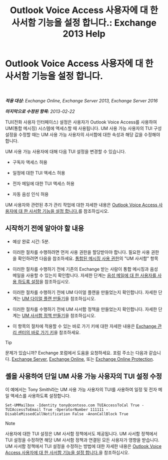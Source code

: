 ﻿---
title: 'Outlook Voice Access 사용자에 대 한 사서함 기능을 설정 합니다.: Exchange 2013 Help'
TOCTitle: Outlook Voice Access 사용자에 대 한 사서함 기능을 설정 합니다.
ms:assetid: a56bfd75-7bc5-49b9-b098-06855a720dcd
ms:mtpsurl: https://technet.microsoft.com/ko-kr/library/Bb124030(v=EXCHG.150)
ms:contentKeyID: 50556048
ms.date: 05/22/2018
mtps_version: v=EXCHG.150
ms.translationtype: MT
---

# Outlook Voice Access 사용자에 대 한 사서함 기능을 설정 합니다.

 

_**적용 대상:** Exchange Online, Exchange Server 2013, Exchange Server 2016_

_**마지막으로 수정된 항목:** 2013-02-22_

TUI(전화 사용자 인터페이스) 설정은 사용자가 Outlook Voice Access를 사용하여 UM(통합 메시징) 시스템에 액세스할 때 사용됩니다. UM 사용 가능 사용자의 TUI 구성 설정을 수정할 때는 UM 사용 가능 사용자의 사서함에 대한 속성과 해당 값을 수정해야 합니다.

UM 사용 가능 사용자에 대해 다음 TUI 설정을 변경할 수 있습니다.

  - 구독자 액세스 허용

  - 일정에 대한 TUI 액세스 허용

  - 전자 메일에 대한 TUI 액세스 허용

  - 자동 음성 인식 허용

UM 사용자와 관련된 추가 관리 작업에 대한 자세한 내용은 [Outlook Voice Access 사용자에 대 한 사서함 기능을 설정 합니다.](set-mailbox-features-for-an-outlook-voice-access-user-exchange-2013-help.md)를 참조하십시오.

## 시작하기 전에 알아야 할 내용

  - 예상 완료 시간: 5분.

  - 이러한 절차를 수행하려면 먼저 사용 권한을 할당받아야 합니다. 필요한 사용 권한을 확인하려면 다음을 참조하세요. [통합된 메시징 사용 권한](unified-messaging-permissions-exchange-2013-help.md)의 "UM 사서함" 항목

  - 이러한 절차를 수행하기 전에 기존의 Exchange 받는 사람이 통합 메시징과 음성 메일을 사용할 수 있는지 확인합니다. 자세한 단계는 [음성 메일에 대 한 사용자를 사용 하도록 설정](enable-a-user-for-voice-mail-exchange-2013-help.md)을 참조하십시오.

  - 이러한 절차를 수행하기 전에 UM 다이얼 플랜을 만들었는지 확인합니다. 자세한 단계는 [UM 다이얼 플랜 만들기](create-a-um-dial-plan-exchange-2013-help.md)을 참조하십시오.

  - 이러한 절차를 수행하기 전에 UM 사서함 정책을 만들었는지 확인합니다. 자세한 단계는 [UM 사서함 정책 만들기](create-a-um-mailbox-policy-exchange-2013-help.md)을 참조하십시오.

  - 이 항목의 절차에 적용할 수 있는 바로 가기 키에 대한 자세한 내용은 [Exchange 관리 센터의 바로 가기 키](keyboard-shortcuts-in-the-exchange-admin-center-exchange-online-protection-help.md)을 참조하세요.


> [!TIP]
> 문제가 있습니까? Exchange 포럼에서 도움을 요청하세요. 포럼 주소는 다음과 같습니다. <A href="https://go.microsoft.com/fwlink/p/?linkid=60612">Exchange Server</A>, <A href="https://go.microsoft.com/fwlink/p/?linkid=267542">Exchange Online</A>, 또는 <A href="https://go.microsoft.com/fwlink/p/?linkid=285351">Exchange Online Protection</A>.



## 셸을 사용하여 단일 UM 사용 가능 사용자의 TUI 설정 수정

이 예에서는 Tony Smith라는 UM 사용 가능 사용자의 TUI를 사용하여 일정 및 전자 메일 액세스를 사용하도록 설정합니다.

    Set-UMMailbox -Identity tony@contoso.com TUIAccessToCal True -TUIAccessToEmail True -OperatorNumber 111111 -DisableMissedCallNotification False -AnonCallBlock True


> [!NOTE]
> 사용자에 대한 TUI 설정은 UM 사서함 정책에서도 제공됩니다. UM 사서함 정책에서 TUI 설정을 수정하면 해당 UM 사서함 정책과 연결된 모든 사용자가 영향을 받습니다. UM 사서함 정책에서 TUI 설정을 수정하는 방법에 대한 자세한 내용은 <A href="set-mailbox-features-for-outlook-voice-access-users-exchange-2013-help.md">Outlook Voice Access 사용자에 대 한 사서함 기능을 설정 합니다.</A>을 참조하십시오.


